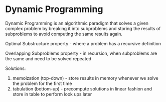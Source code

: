 # Dynamic Programming

Dynamic Programming is an algorithmic paradigm that solves a given complex problem by breaking it into subproblems and storing the results of subproblems to avoid computing the same results again.

Optimal Substructure property - where a problem has a recursive definition

Overlapping Subproblems property - in recursion, when subproblems are the same and need to be solved repeated

Solutions:

1. memoization (top-down) - store results in memory whenever we solve the problem for the first time
2. tabulation (bottom-up) - precompute solutions in linear fashion and store in table to perform look ups later
